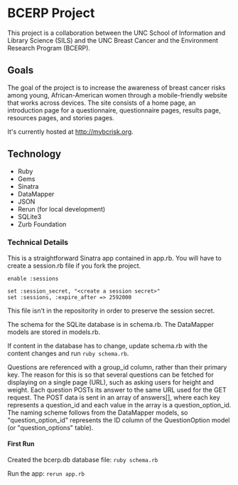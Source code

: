 # BCERP Project
This project is a collaboration between the UNC School of Information and Library Science (SILS) and the UNC Breast Cancer and the Environment Research Program (BCERP). 

## Goals
The goal of the project is to increase the awareness of breast cancer risks among young, African-American women through a mobile-friendly website that works across devices.
The site consists of a home page, an introduction page for a questionnaire, questionnaire pages, results page, resources pages, and stories pages. 

It's currently hosted at http://mybcrisk.org.

## Technology
* Ruby
 * Gems
  * Sinatra
  * DataMapper
  * JSON
  * Rerun (for local development)
* SQLite3
* Zurb Foundation

### Technical Details
This is a straightforward Sinatra app contained in app.rb. You will have to create a session.rb file if you fork the project.

    enable :sessions

    set :session_secret, "<create a session secret>"
    set :sessions, :expire_after => 2592000
    
This file isn't in the repositority in order to preserve the session secret.



The schema for the SQLite database is in schema.rb. The DataMapper models are stored in models.rb.

If content in the database has to change, update schema.rb with the content changes and run `ruby schema.rb`. 

Questions are referenced with a group_id column, rather than their primary key. The reason for this is so that several questions can be fetched for displaying on a single page (URL),
such as asking users for height and weight. Each question POSTs its answer to the same URL used for the GET request.
The POST data is sent in an array of answers[], where each key represents a
question_id and each value in the array is a question_option_id. The naming scheme follows from the DataMapper models, so "question_option_id"
represents the ID column of the QuestionOption model (or "question_options" table).

#### First Run
Created the bcerp.db database file:
`ruby schema.rb`

Run the app:
`rerun app.rb`